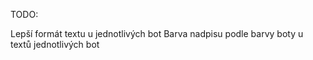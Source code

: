 TODO:

Lepší formát textu u jednotlivých bot
Barva nadpisu podle barvy boty u textů jednotlivých bot
